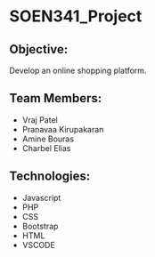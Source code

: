 # SOEN341_Project
## Objective:
Develop an online shopping platform.
## Team Members:
- Vraj Patel
- Pranavaa Kirupakaran
- Amine Bouras
- Charbel Elias
## Technologies:
- Javascript
- PHP
- CSS
- Bootstrap
- HTML
- VSCODE